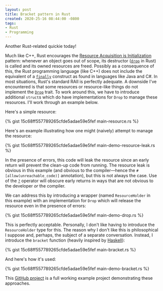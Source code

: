 ```yaml
---
layout: post
title: Bracket pattern in Rust
created: 2020-25-16 08:44:00 -0800
tags:
- Rust
- Programming
---
```

Another Rust-related quickie today!

Much like C++, Rust encourages the [Resource Acquisition is Initialization][raii] pattern: whenever an object goes out of scope, its destructor ([`drop`][drop-method] in Rust) is called and its owned resources are freed. Possibly as a consequence of this, the Rust programming language (like C++) does not include the equivalent of a [`finally`][try-finally] construct as found in languages like Java and C#. In most situations, Rust's standard RAII is perfectly adequate. A downside I've encountered is that some resources or resource-like things do not implement the [`Drop`][drop-trait] trait. To work around this, we have to introduce additional `struct`s which do have implementations for `Drop` to manage these resources. I'll work through an example below.

Here's a simple resource:

{% gist 15c68ff557789265cfde5adae59e5fef main-resource.rs %}

Here's an example illustrating how one might (naively) attempt to manage the resource:

{% gist 15c68ff557789265cfde5adae59e5fef main-demo-resource-leak.rs %}

In the presence of errors, this code will leak the resource since an early return will prevent the clean-up code from running. The resource leak is obvious in this example (and obvious to the compiler&mdash;hence the `#[allow(unreachable_code)]` annotation), but this is not always the case. Use of the [`?`][try-operator] operator will obscure early returns in ways that are not obvious to the developer _or_ the compiler.

We can address this by introducing a wrapper (named `ResourceHolder` in this example) with an implementation for `Drop` which will release the resource even in the presence of errors:

{% gist 15c68ff557789265cfde5adae59e5fef main-demo-drop.rs %}

This is perfectly acceptable. Personally, I don't like having to introduce the `ResourceHolder` type for this. The reason why I don't like this is philosophical I suppose and, perhaps, the subject of a separate conversation. Instead, I introduce the `bracket` function (heavily inspired by [Haskell][bracket-pattern-haskell]):

{% gist 15c68ff557789265cfde5adae59e5fef main-bracket.rs %}

And here's how it's used:

{% gist 15c68ff557789265cfde5adae59e5fef main-demo-bracket.rs %}

This [GitHub project][bracket-pattern] is a full working example project demonstrating these approaches.

[bracket-pattern]: https://github.com/rcook/bracket-pattern
[bracket-pattern-haskell]: https://wiki.haskell.org/Bracket_pattern
[drop-trait]: https://doc.rust-lang.org/std/ops/trait.Drop.html
[drop-method]: https://doc.rust-lang.org/std/ops/trait.Drop.html#tymethod.drop
[raii]: https://doc.rust-lang.org/rust-by-example/scope/raii.html
[try-finally]: https://docs.microsoft.com/en-us/dotnet/csharp/language-reference/keywords/try-finally
[try-operator]: https://doc.rust-lang.org/edition-guide/rust-2018/error-handling-and-panics/the-question-mark-operator-for-easier-error-handling.html
